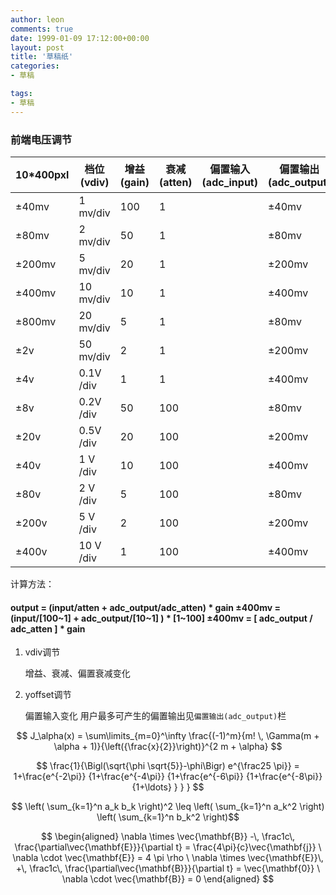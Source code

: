 ```yaml
---
author: leon
comments: true
date: 1999-01-09 17:12:00+00:00
layout: post
title: '草稿纸' 
categories:
- 草稿

tags:
- 草稿
---
```


### 前端电压调节

| 10*400pxl|档位(vdiv) |增益(gain) |衰减(atten) |偏置输入(adc_input)|偏置输出(adc_output)|偏置衰减(adc_atten)|DAC输入 |
|----------|----------|-----------|-----------|------------------|-------------------|-----------------|--------|
| ±40mv    | 1  mv/div| 100       |  1        |                  | ±40mv             |10               | ±40mv  |
| ±80mv    | 2  mv/div|  50       |  1        |                  | ±80mv             |10               | ±80mv  |
| ±200mv   | 5  mv/div|  20       |  1        |                  | ±200mv            |10               | ±200mv |
| ±400mv   | 10 mv/div|  10       |  1        |                  | ±400mv            |10               | ±400mv |
| ±800mv   | 20 mv/div|   5       |  1        |                  | ±80mv             |1                | ±80mv  |
| ±2v      | 50 mv/div|   2       |  1        |                  | ±200mv            |1                | ±200mv |
| ±4v      | 0.1V /div|   1       |  1        |                  | ±400mv            |1                | ±400mv |
| ±8v      | 0.2V /div|  50       | 100       |                  | ±80mv             |10               | ±400mv |
| ±20v     | 0.5V /div|  20       | 100       |                  | ±200mv            |10               | ±400mv |
| ±40v     | 1  V /div|  10       | 100       |                  | ±400mv            |10               | ±400mv |
| ±80v     | 2  V /div|   5       | 100       |                  | ±80mv             |1                | ±400mv |
| ±200v    | 5  V /div|   2       | 100       |                  | ±200mv            |1                | ±400mv |
| ±400v    | 10 V /div|   1       | 100       |                  | ±400mv            |1                | ±400mv |


计算方法：

<h4>
output = (input/atten   + adc_output/adc_atten) * gain
±400mv = (input/[100~1] + adc_output/[10~1]    ) * [1~100]
±400mv = [ adc_output / adc_atten ] * gain 
</h4>


1. vdiv调节

    增益、衰减、偏置衰减变化

2. yoffset调节

    偏置输入变化
    用户最多可产生的偏置输出见`偏置输出(adc_output)`栏






$$ J_\alpha(x) = \sum\limits_{m=0}^\infty \frac{(-1)^m}{m! \, \Gamma(m + \alpha + 1)}{\left({\frac{x}{2}}\right)}^{2 m + \alpha} $$

$$ \frac{1}{\Bigl(\sqrt{\phi \sqrt{5}}-\phi\Bigr) e^{\frac25 \pi}} = 1+\frac{e^{-2\pi}} {1+\frac{e^{-4\pi}} {1+\frac{e^{-6\pi}} {1+\frac{e^{-8\pi}} {1+\ldots} } } } $$

$$ \left( \sum_{k=1}^n a_k b_k \right)^2 \leq \left( \sum_{k=1}^n a_k^2 \right) \left( \sum_{k=1}^n b_k^2 \right)$$

$$ \begin{aligned} \nabla \times \vec{\mathbf{B}} -\, \frac1c\, \frac{\partial\vec{\mathbf{E}}}{\partial t} = \frac{4\pi}{c}\vec{\mathbf{j}} \ \nabla \cdot \vec{\mathbf{E}} = 4 \pi \rho \ \nabla \times \vec{\mathbf{E}}\, +\, \frac1c\, \frac{\partial\vec{\mathbf{B}}}{\partial t} = \vec{\mathbf{0}} \ \nabla \cdot \vec{\mathbf{B}} = 0 \end{aligned} $$




